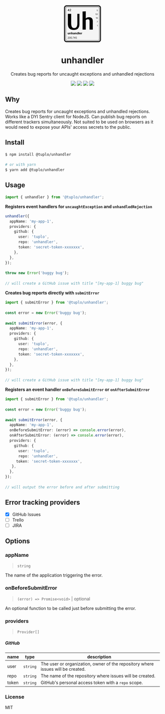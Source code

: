 <br />
<div align="center">
  <img src="logo.png" alt="Logo" width="120" height="120">
  <h1 align="center">unhandler</h3>
  <p align="center">Creates bug reports for uncaught exceptions and unhandled rejections</p>
  <p align="center">
    <img src="https://img.shields.io/npm/v/@tuplo/unhandler">
    <img src="https://img.shields.io/bundlephobia/minzip/@tuplo/unhandler">
  	 <a href="https://codeclimate.com/github/tuplo/unhandler/test_coverage">
      <img src="https://api.codeclimate.com/v1/badges/b460b35ffc1d540fb7d9/test_coverage" /></a>
  	 <img src="https://github.com/tuplo/unhandler/actions/workflows/build.yml/badge.svg">
  </p>
</div>

## Why

Creates bug reports for uncaught exceptions and unhandled rejections. Works like a DYI Sentry client for NodeJS. Can publish bug reports on different trackers simultaneously. Not suited to be used on browsers as it would need to expose your APIs' access secrets to the public.

## Install

```bash
$ npm install @tuplo/unhandler

# or with yarn
$ yarn add @tuplo/unhandler
```

## Usage

```ts
import { unhandler } from '@tuplo/unhandler';
```

**Registers event handlers for `uncaughtException` and `unhandledRejection`**

```ts
unhandler({
  appName: 'my-app-1',
  providers: {
    github: {
      user: 'tuplo',
      repo: 'unhandler',
      token: 'secret-token-xxxxxxx',
    },
  },
});

throw new Error('buggy bug');

// will create a GitHub issue with title "[my-app-1] buggy bug"
```

**Creates bug reports directly with `submitError`**

```ts
import { submitError } from '@tuplo/unhandler';

const error = new Error('buggy bug');

await submitError(error, {
  appName: 'my-app-1',
  providers: {
    github: {
      user: 'tuplo',
      repo: 'unhandler',
      token: 'secret-token-xxxxxxx',
    },
  },
});

// will create a GitHub issue with title "[my-app-1] buggy bug"
```

**Registers an event handler `onBeforeSubmitError` or `onAfterSubmitError`**

```ts
import { submitError } from '@tuplo/unhandler';

const error = new Error('buggy bug');

await submitError(error, {
  appName: 'my-app-1',
  onBeforeSubmitError: (error) => console.error(error),
  onAfterSubmitError: (error) => console.error(error),
  providers: {
    github: {
      user: 'tuplo',
      repo: 'unhandler',
     token: 'secret-token-xxxxxxx',
   },
  },
});

// will output the error before and after submitting
```

## Error tracking providers

- [x] GitHub Issues
- [ ] Trello
- [ ] JIRA

## Options

### appName

> `string`

The name of the application triggering the error.

### onBeforeSubmitError

> `(error) => Promise<void>` | optional

An optional function to be called just before submitting the error.

### providers

> `Provider[]`

##### GitHub

| name  | type     | description                                                                     |
| ----- | -------- | ------------------------------------------------------------------------------- |
| user  | `string` | The user or organization, owner of the repository where issues will be created. |
| repo  | `string` | The name of the repository where issues will be created.                        |
| token | `string` | GitHub's personal access token with a `repo` scope.                             |

### License

MIT

